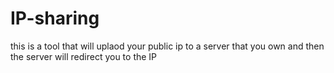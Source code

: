 # IP-sharing
this is a tool that will uplaod your public ip to a server that you own and then the server will redirect you to the IP
